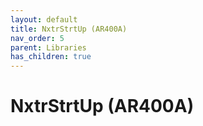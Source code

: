 ```yaml
---
layout: default
title: NxtrStrtUp (AR400A)
nav_order: 5
parent: Libraries
has_children: true
---
```

# NxtrStrtUp (AR400A)
